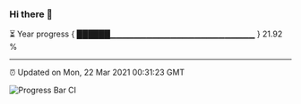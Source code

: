 ### Hi there 👋

⏳ Year progress { ██████▁▁▁▁▁▁▁▁▁▁▁▁▁▁▁▁▁▁▁▁▁▁▁▁ } 21.92 %

---

⏰ Updated on Mon, 22 Mar 2021 00:31:23 GMT

![Progress Bar CI](https://github.com/liununu/liununu/workflows/Progress%20Bar%20CI/badge.svg)
